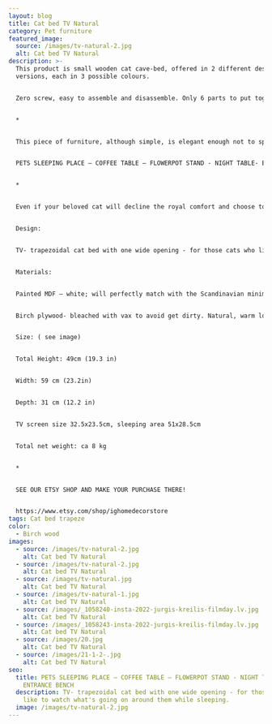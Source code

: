 ```yaml
---
layout: blog
title: Cat bed TV Natural
category: Pet furniture
featured_image:
  source: /images/tv-natural-2.jpg
  alt: Cat bed TV Natural
description: >-
  This product is small wooden cat cave-bed, offered in 2 different design
  versions, each in 3 possible colours.


  Zero screw, easy to assemble and disassemble. Only 6 parts to put together.


  *


  This piece of furniture, although simple, is elegant enough not to spoil the overall look of your home interior. Can be used not only as a bed for your pet, but also as a bedside or coffee table, pot stand or small entryway stool.


  PETS SLEEPING PLACE – COFFEE TABLE – FLOWERPOT STAND - NIGHT TABLE- ENTRANCE BENCH


  *


  Even if your beloved cat will decline the royal comfort and choose to sleep elsewhere, you will easily find another practical and equally stylish application for the object – use it as a coffee table or a flowerpot stand.


  Design:


  TV- trapezoidal cat bed with one wide opening - for those cats who like to watch what's going on around them while sleeping.


  Materials:


  Painted MDF – white; will perfectly match with the Scandinavian minimalistic interior design!


  Birch plywood- bleached with vax to avoid get dirty. Natural, warm look.


  Size: ( see image)


  Total Height: 49cm (19.3 in)


  Width: 59 cm (23.2in)


  Depth: 31 cm (12.2 in)


  TV screen size 32.5x23.5cm, sleeping area 51x28.5cm


  Total net weight: ca 8 kg


  *


  SEE OUR ETSY SHOP AND MAKE YOUR PURCHASE THERE!


  https://www.etsy.com/shop/ighomedecorstore
tags: Cat bed trapeze
color:
  - Birch wood
images:
  - source: /images/tv-natural-2.jpg
    alt: Cat bed TV Natural
  - source: /images/tv-natural-2.jpg
    alt: Cat bed TV Natural
  - source: /images/tv-natural.jpg
    alt: Cat bed TV Natural
  - source: /images/tv-natural-1.jpg
    alt: Cat bed TV Natural
  - source: /images/_1058240-insta-2022-jurgis-kreilis-filmday.lv.jpg
    alt: Cat bed TV Natural
  - source: /images/_1058243-insta-2022-jurgis-kreilis-filmday.lv.jpg
    alt: Cat bed TV Natural
  - source: /images/20.jpg
    alt: Cat bed TV Natural
  - source: /images/21-1-2-.jpg
    alt: Cat bed TV Natural
seo:
  title: PETS SLEEPING PLACE – COFFEE TABLE – FLOWERPOT STAND - NIGHT TABLE-
    ENTRANCE BENCH
  description: TV- trapezoidal cat bed with one wide opening - for those cats who
    like to watch what's going on around them while sleeping.
  image: /images/tv-natural-2.jpg
---
```


